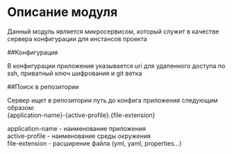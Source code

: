 # Описание модуля

Данный модуль является микросервисом, который служит в качестве сервера конфигурации для инстансов проекта

##Конфигурация

В конфигурации приложения указывается uri для удаленного доступа по ssh, приватный ключ шифрования и git ветка

##Поиск в репозитории

Сервер ищет в репозитории путь до конфига приложения следующим образом:  
{application-name}-{active-profile}.{file-extension}

application-name - наименование приложения  
active-profile - наименование среды окружения  
file-extension - расширение файла (yml, yaml, properties...)  